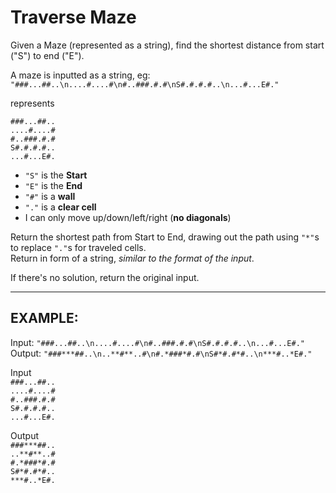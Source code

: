 # Traverse Maze

Given a Maze (represented as a string), find the shortest distance from start ("S") to end ("E").

A maze is inputted as a string, eg: 
`"###...##..\n....#....#\n#..###.#.#\nS#.#.#.#..\n...#...E#."`

represents

`###...##..`<br/>
`....#....#`<br/>
`#..###.#.#`<br/>
`S#.#.#.#..`<br/>
`...#...E#.`<br/>

* `"S"` is the **Start**
* `"E"` is the **End**
* `"#"` is a **wall**
* `"."` is a **clear cell**
* I can only move up/down/left/right (**no diagonals**)


Return the shortest path from Start to End, drawing out the path using `"*"`s to replace `"."`s for traveled cells.  
Return in form of a string, *similar to the format of the input*.

If there's no solution, return the original input.

***

## EXAMPLE:<br/>
Input:  `"###...##..\n....#....#\n#..###.#.#\nS#.#.#.#..\n...#...E#."`<br/>
Output: `"###***##..\n..**#**..#\n#.*###*#.#\nS#*#.#*#..\n***#..*E#."`

Input<br/>
`###...##..`<br/>
`....#....#`<br/>
`#..###.#.#`<br/>
`S#.#.#.#..`<br/>
`...#...E#.`<br/>

Output<br/>
`###***##..`<br/>
`..**#**..#`<br/>
`#.*###*#.#`<br/>
`S#*#.#*#..`<br/>
`***#..*E#.`<br/>